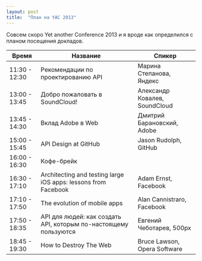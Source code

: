 ```yaml
---
layout: post
title:  "План на YAC 2013"
---
```


Совсем скоро Yet another Conference 2013 и я вроде как определился с планом посещения докладов.

| Время         | Название                                                           | Спикер                        |
| ------------- | ------------------------------------------------------------------ | ----------------------------- |
| 11:30 - 12:30 | Рекомендации по проектированию API                                 | Марина Степанова, Яндекс      |
| 13:00 - 13:45 | Добро пожаловать в SoundCloud!                                     | Александр Ковалев, SoundСloud |
| 13:45 - 14:30 | Вклад Adobe в Web                                                  | Дмитрий Барановский, Adobe    |
| 15:00 - 15:45 | API Design at GitHub                                               | Jason Rudolph, GitHub         |
| 16:00 - 16:30 | Кофе-брейк                                                         |                               |
| 16:30 - 17:10 | Architecting and testing large iOS apps: lessons from Facebook     | Adam Ernst, Facebook          |
| 17:10 - 17:50 | The evolution of mobile apps                                       | Alan Cannistraro, Facebook    |
| 17:50 - 18:35 | API для людей: как создать API, которым по-настоящему пользуются   | Евгений Чеботарев, 500px      |
| 18:45 - 19:30 | How to Destroy The Web                                             | Bruce Lawson, Opera Software  |

